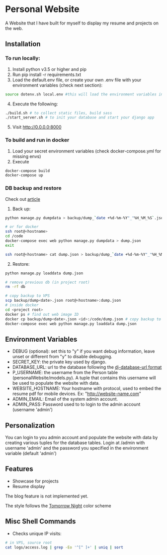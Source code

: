 # Personal Website 

A Website that I have built for myself to display my resume and projects on the web. 

## Installation

### To run locally:

1. Install python v3.5 or higher and pip
2. Run pip install -r requirements.txt
3. Load the default.env file, or create your own .env file with your environment variables (check next section):
```bash
source dotenv.sh local.env #this will load the environment variables in default.env
```
4. Execute the following:
```bash
./build.sh # to collect static files, build sass
./start_server.sh # to init your database and start your django app
```
5. Visit http://0.0.0.0:8000

### To build and run in docker

1. Load your secret environment variables (check docker-compose.yml for missing envs)
2. Execute
```bash
docker-compose build
docker-compose up
```

### DB backup and restore

Check out [article](http://deephacks.com/articles/entry/django-backups-dumpdata-versus-sql-dump-postgresql-and-mysql/) 

1. Back up:
```bash
python manage.py dumpdata > backup/dump_`date +%d-%m-%Y"_"%H_%M_%S`.json

# or for docker
ssh root@<hostname>
cd /code
docker-compose exec web python manage.py dumpdata > dump.json
exit

ssh root@<hostname> cat dump.json > backup/dump_`date +%d-%m-%Y"_"%H_%M_%S`.json
```
2. Restore:
```bash
python manage.py loaddata dump.json

# remove previous db (in project root)
rm -rf db

# copy backup to VPS
scp backup/dump<date>.json root@<hostname>:dump.json
# inside docker
cd <project root>
docker ps # find out web image ID
docker cp backup/dump<date>.json <id>:/code/dump.json # copy backup to container
docker-compose exec web python manage.py loaddata dump.json

```

## Environment Variables

- DEBUG (optional): set this to "y" if you want debug information, leave unset or different from "y" to disable debugging.
- SECRET_KEY: the private key used by django.
- DATABASE_URL: url to the database following the [dj-database-url format](https://github.com/kennethreitz/dj-database-url/blob/master/README.rst)
- P_USERNAME: the username from the Person table (personalWebsite/models.py). A tuple that contains this username will be used to populate the website with data.
- WEBSITE_HOSTNAME: Your hostname with protocol, used to embed the resume pdf for mobile devices. Ex: "http://website-name.com"
- ADMIN_EMAIL: Email of the system admin account. 
- ADMIN_PASS: Password used to to login to the admin account (username 'admin')

## Personalization

You can login to you admin account and populate the website with data by creating various tuples for the database tables. Login at <website>/admin with username 'admin' and the password you specified in the environment variable (default 'admin')

## Features

- Showcase for projects
- Resume display

The blog feature is not implemented yet.

The style follows the [Tomorrow Night](https://github.com/chriskempson/tomorrow-theme) color scheme


## Misc Shell Commands
- Checks unique IP visits:
```bash
# in VPS, source root
cat logs/access.log | grep -Eo '^[^ ]+' | uniq | sort
```